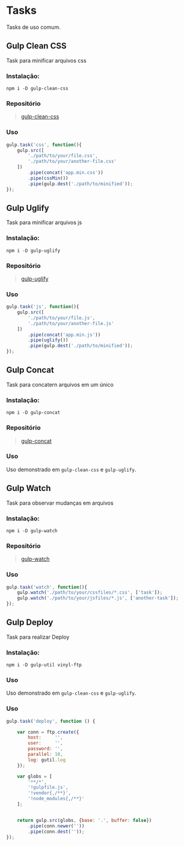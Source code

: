 # Tasks
Tasks de uso comum.

## Gulp Clean CSS
Task para minificar arquivos css

### Instalação:
```
npm i -D gulp-clean-css
```

### Repositório

> [gulp-clean-css](https://github.com/scniro/gulp-clean-css)

### Uso

```javascript
gulp.task('css', function(){
    gulp.src([
        './path/to/your/file.css',
        './path/to/your/another-file.css'
    ])
        .pipe(concat('app.min.css'))
        .pipe(cssMin())
        .pipe(gulp.dest('./path/to/minified'));
});
```


## Gulp Uglify
Task para minificar arquivos js

### Instalação:
```
npm i -D gulp-uglify
```

### Repositório

> [gulp-uglify](https://github.com/terinjokes/gulp-uglify)

### Uso

```javascript
gulp.task('js', function(){
    gulp.src([
        './path/to/your/file.js',
        './path/to/your/another-file.js'
    ])
        .pipe(concat('app.min.js'))
        .pipe(uglify())
        .pipe(gulp.dest('./path/to/minified'));
});
```


## Gulp Concat
Task para concatern arquivos em um único

### Instalação:
```
npm i -D gulp-concat
```

### Repositório
> [gulp-concat](https://github.com/contra/gulp-concat)

### Uso
Uso demonstrado em `gulp-clean-css` e `gulp-uglify`.




## Gulp Watch
Task para observar mudanças em arquivos

### Instalação:
```
npm i -D gulp-watch
```

### Repositório

> [gulp-watch](https://github.com/floatdrop/gulp-watch)

### Uso

```javascript
gulp.task('watch', function(){
    gulp.watch('./path/to/your/cssfiles/*.css', ['task']);
    gulp.watch('./path/to/your/jsfiles/*.js', ['another-task']);
});
```



## Gulp Deploy
Task para realizar Deploy

### Instalação:
```
npm i -D gulp-util vinyl-ftp
```

### Uso
Uso demonstrado em `gulp-clean-css` e `gulp-uglify`.

### Uso

```javascript
gulp.task('deploy', function () {

    var conn = ftp.create({
        host:     '',
        user:     '',
        password: '',
        parallel: 10,
        log: gutil.log
    });

    var globs = [
        '**/*',
        '!gulpfile.js',
        '!vendor{,/**}',
        '!node_modules{,/**}'
    ];


    return gulp.src(globs, {base: '.', buffer: false})
        .pipe(conn.newer(''))
        .pipe(conn.dest(''));
});
```